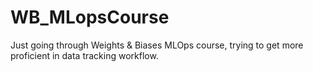 # WB_MLopsCourse
Just going through Weights &amp; Biases MLOps course, trying to get more proficient in data tracking workflow.
